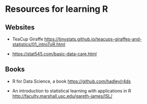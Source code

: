 # Resources for learning R

## Websites
* TeaCup Giraffe
https://tinystats.github.io/teacups-giraffes-and-statistics/01_introToR.html

* https://stat545.com/basic-data-care.html


## Books
* R for Data Science, a book
https://github.com/hadley/r4ds 

* An introduction to statistical learning with applications in R
http://faculty.marshall.usc.edu/gareth-james/ISL/
